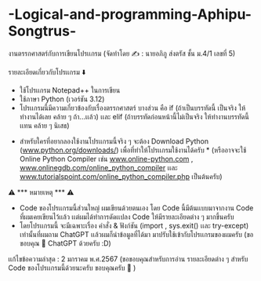 # -Logical-and-programming-Aphipu-Songtrus-
งานตรรกศาสตร์กับการเขียนโปรเเกรม (จัดทำโดย ✍️ : นายอภิภู ส่งตรัส ชั้น ม.4/1 เลขที่ 5)

รายละเอียดเกี่ยวกับโปรเเกรม ⬇️
- ใช้โปรเเกรม Notepad++ ในการเขียน
- ใช้ภาษา Python (เวอร์ชัน 3.12)
- โปรเเกรมนี้มีความเกี่ยวข้องกับเรื่องตรรกศาสตร์ บางส่วน คือ if (ถ้าเป็นบรรทัดนี้ เป็นจริง ให้ทำงานได้เลย คล้าย ๆ ถ้า...เเล้ว) เเละ elif (ถ้าบรรทัดก่อนหน้านี้ไม่เป็นจริง ให้ทำงานบรรทัดนี้เเทน คล้าย ๆ นิเสธ)
  
* สำหรับใครที่อยากลองใช้งานโปรเเกรมนี้จริง ๆ จะต้อง Download Python (www.python.org/downloads/) เพื่อที่ทำให้โปรเเกรมใช้งานได้ครับ *
(หรืออาจจะใช้ Online Python Compiler เช่น www.online-python.com , www.onlinegdb.com/online_python_compiler เเละ www.tutorialspoint.com/online_python_compiler.php เป็นต้นครับ)


⚠️ *** หมายเหตุ *** ⚠️
- Code ของโปรเเกรมนี้ส่วนใหญ่ ผมเขียนด้วยตนเอง โดย Code นี้มีต้นเเบบมาจากงาน Code ที่ผมเคยเขียนไว้เเล้ว เเต่ผมได้ทำการดัดเเปลง Code ให้มีรายละเอียดต่าง ๆ มากขึ้นครับ
- โดยโปรเเกรมนี้ จะมีเฉพาะเรื่อง คำสั่ง & ฟังก์ชัน (import , sys.exit() เเละ try-except) เท่านั้นที่ผมถาม ChatGPT เเล้วผมก็นำข้อมูลที่ได้มา มาปรับใช้เข้ากับโปรเเกรมของผมครับ
  (ขอขอบคุณ 🙏 ChatGPT ด้วยครับ :D)

เเก้ไขข้อความล่าสุด : 2 มกราคม พ.ศ.2567
(ขอขอบคุณสำหรับการอ่าน รายละเอียดต่าง ๆ สำหรับ Code ของโปรเเกรมนี้ด้วยนะครับ ขอบคุณครับ 🙏 )
